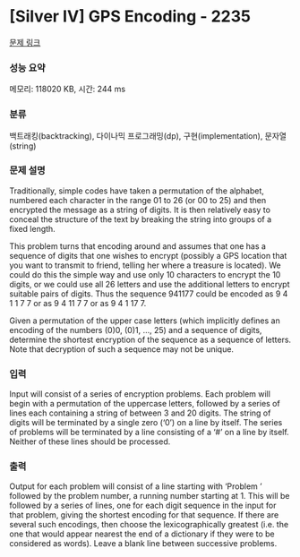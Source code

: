 # [Silver IV] GPS Encoding - 2235 

[문제 링크](https://www.acmicpc.net/problem/2235) 

### 성능 요약

메모리: 118020 KB, 시간: 244 ms

### 분류

백트래킹(backtracking), 다이나믹 프로그래밍(dp), 구현(implementation), 문자열(string)

### 문제 설명

<p>Traditionally, simple codes have taken a permutation of the alphabet, numbered each character in the range 01 to 26 (or 00 to 25) and then encrypted the message as a string of digits. It is then relatively easy to conceal the structure of the text by breaking the string into groups of a fixed length.</p>

<p>This problem turns that encoding around and assumes that one has a sequence of digits that one wishes to encrypt (possibly a GPS location that you want to transmit to friend, telling her where a treasure is located). We could do this the simple way and use only 10 characters to encrypt the 10 digits, or we could use all 26 letters and use the additional letters to encrypt suitable pairs of digits. Thus the sequence 941177 could be encoded as 9 4 1 1 7 7 or as 9 4 11 7 7 or as 9 4 1 17 7.</p>

<p>Given a permutation of the upper case letters (which implicitly defines an encoding of the numbers (0)0, (0)1, …, 25) and a sequence of digits, determine the shortest encryption of the sequence as a sequence of letters. Note that decryption of such a sequence may not be unique.</p>

### 입력 

 <p>Input will consist of a series of encryption problems. Each problem will begin with a permutation of the uppercase letters, followed by a series of lines each containing a string of between 3 and 20 digits. The string of digits will be terminated by a single zero (‘0’) on a line by itself. The series of problems will be terminated by a line consisting of a ‘#’ on a line by itself. Neither of these lines should be processed.</p>

### 출력 

 <p>Output for each problem will consist of a line starting with ‘Problem ’ followed by the problem number, a running number starting at 1. This will be followed by a series of lines, one for each digit sequence in the input for that problem, giving the shortest encoding for that sequence. If there are several such encodings, then choose the lexicographically greatest (i.e. the one that would appear nearest the end of a dictionary if they were to be considered as words). Leave a blank line between successive problems.</p>

